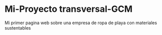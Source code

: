 # Mi-Proyecto transversal-GCM
Mi primer pagina web sobre una empresa de ropa de playa con materiales sustentables
